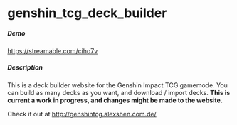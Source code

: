 # genshin_tcg_deck_builder

##### Demo
https://streamable.com/ciho7v

##### Description
This is a deck builder website for the Genshin Impact TCG gamemode. You can build as many decks as you want, and download / import decks. **This is current a work in progress, and changes might be made to the website.**

Check it out at http://genshintcg.alexshen.com.de/
